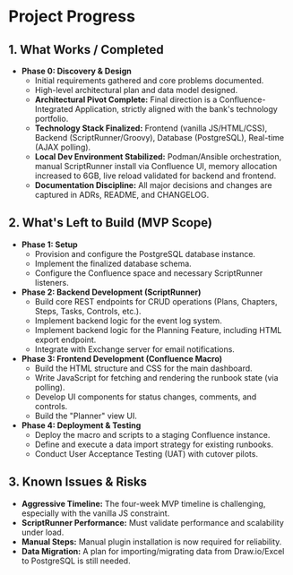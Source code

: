 # Project Progress

## 1. What Works / Completed

* **Phase 0: Discovery & Design**
    * Initial requirements gathered and core problems documented.
    * High-level architectural plan and data model designed.
    * **Architectural Pivot Complete:** Final direction is a Confluence-Integrated Application, strictly aligned with the bank's technology portfolio.
    * **Technology Stack Finalized:** Frontend (vanilla JS/HTML/CSS), Backend (ScriptRunner/Groovy), Database (PostgreSQL), Real-time (AJAX polling).
    * **Local Dev Environment Stabilized:** Podman/Ansible orchestration, manual ScriptRunner install via Confluence UI, memory allocation increased to 6GB, live reload validated for backend and frontend.
    * **Documentation Discipline:** All major decisions and changes are captured in ADRs, README, and CHANGELOG.

## 2. What's Left to Build (MVP Scope)

* **Phase 1: Setup**
    * Provision and configure the PostgreSQL database instance.
    * Implement the finalized database schema.
    * Configure the Confluence space and necessary ScriptRunner listeners.
* **Phase 2: Backend Development (ScriptRunner)**
    * Build core REST endpoints for CRUD operations (Plans, Chapters, Steps, Tasks, Controls, etc.).
    * Implement backend logic for the event log system.
    * Implement backend logic for the Planning Feature, including HTML export endpoint.
    * Integrate with Exchange server for email notifications.
* **Phase 3: Frontend Development (Confluence Macro)**
    * Build the HTML structure and CSS for the main dashboard.
    * Write JavaScript for fetching and rendering the runbook state (via polling).
    * Develop UI components for status changes, comments, and controls.
    * Build the "Planner" view UI.
* **Phase 4: Deployment & Testing**
    * Deploy the macro and scripts to a staging Confluence instance.
    * Define and execute a data import strategy for existing runbooks.
    * Conduct User Acceptance Testing (UAT) with cutover pilots.

## 3. Known Issues & Risks

* **Aggressive Timeline:** The four-week MVP timeline is challenging, especially with the vanilla JS constraint.
* **ScriptRunner Performance:** Must validate performance and scalability under load.
* **Manual Steps:** Manual plugin installation is now required for reliability.
* **Data Migration:** A plan for importing/migrating data from Draw.io/Excel to PostgreSQL is still needed.
